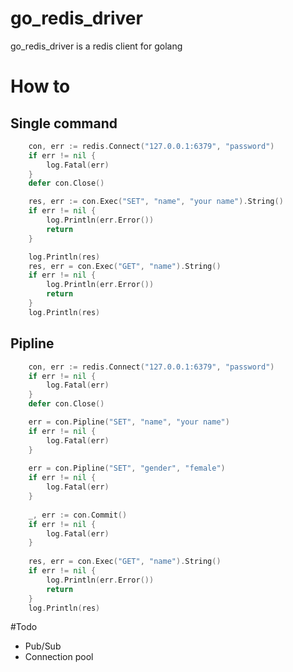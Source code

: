 # go_redis_driver
go_redis_driver is a redis client for golang

# How to

## Single command

```go
	con, err := redis.Connect("127.0.0.1:6379", "password")
	if err != nil {
		log.Fatal(err)
	}
	defer con.Close()

	res, err := con.Exec("SET", "name", "your name").String()
	if err != nil {
		log.Println(err.Error())
		return
	}

	log.Println(res)
	res, err = con.Exec("GET", "name").String()
	if err != nil {
		log.Println(err.Error())
		return
	}
	log.Println(res)
```

## Pipline

```go
	con, err := redis.Connect("127.0.0.1:6379", "password")
	if err != nil {
		log.Fatal(err)
	}
	defer con.Close()

	err = con.Pipline("SET", "name", "your name")
	if err != nil {
		log.Fatal(err)
	}
	
	err = con.Pipline("SET", "gender", "female")
	if err != nil {
		log.Fatal(err)
	}
	
	_, err := con.Commit()
	if err != nil {
		log.Fatal(err)
	}
	
	res, err = con.Exec("GET", "name").String()
	if err != nil {
		log.Println(err.Error())
		return
	}
	log.Println(res)
```

#Todo

* Pub/Sub
* Connection pool
